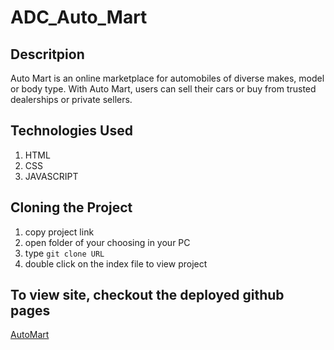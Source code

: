 # ADC_Auto_Mart

## Descritpion

Auto Mart is an online marketplace for automobiles of diverse makes, model or body type. With
Auto Mart, users can sell their cars or buy from trusted dealerships or private sellers.

## Technologies Used

1. HTML
2. CSS
3. JAVASCRIPT

## Cloning the Project

1. copy project link
2. open folder of your choosing in your PC 
3. type `git clone URL`
4. double click on the index file to view project

## To view site, checkout the deployed github pages

[AutoMart](https://mutabazigakuba.github.io/Auto_Mart/UI/index.html)
